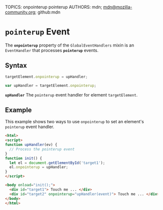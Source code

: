 TOPICS: onpointerup
        pointerup
AUTHORS: mdn; mdn@mozilla-community.org; github:mdn

# `pointerup` Event

The **`onpointerup`** property of the `GlobalEventHandlers` mixin is an `EventHandler` that processes
**`pointerup`** events.

## Syntax

```javascript
targetElement.onpointerup = upHandler;

var upHandler = targetElement.onpointerup;
```

**`upHandler`** The `pointerup` event handler for element `targetElement`.

## Example

This example shows two ways to use `onpointerup` to set an element's `pointerup` event handler.

```html
<html>
<script>
function upHandler(ev) {
  // Process the pointerup event
}
function init() {
  let el = document.getElementById('target1');
  el.onpointerup = upHandler;
}
</script>

<body onload="init();">
  <div id="target1"> Touch me ... </div>
  <div id="target2" onpointerup="upHandler(event)"> Touch me ... </div>
</body>
</html>
```
